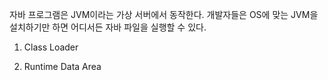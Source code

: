 자바 프로그램은 JVM이라는 가상 서버에서 동작한다. 개발자들은 OS에 맞는 JVM을 설치하기만 하면 어디서든 자바 파일을 실행할 수 있다.

1. Class Loader

2. Runtime Data Area
